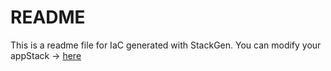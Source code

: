 # README
This is a readme file for IaC generated with StackGen.
You can modify your appStack -> [here](http://main.dev.stackgen.com/appstacks/ad0a6fc9-f7cf-46c6-a759-a43b8d7035cc)
